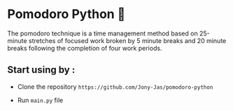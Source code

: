 # Pomodoro Python 🍅

The pomodoro technique is a time management method based on 25-minute stretches of focused work broken by 5 minute breaks and 20 minute breaks following the completion of four work periods. 

## Start using by :

* Clone the repository ```https://github.com/Jony-Jas/pomodoro-python```

* Run `main.py` file

